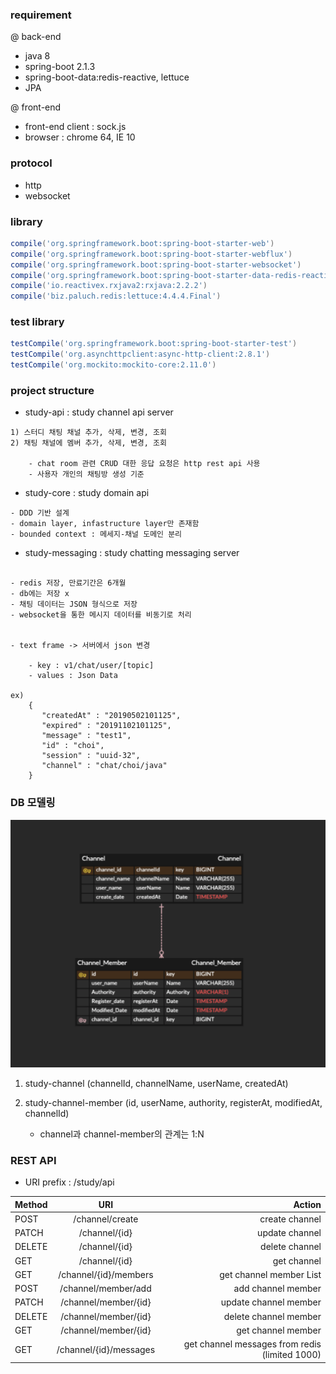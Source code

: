 ### requirement

@ back-end
* java 8
* spring-boot 2.1.3
* spring-boot-data:redis-reactive, lettuce
* JPA

@ front-end
* front-end client : sock.js
* browser : chrome 64, IE 10


### protocol
* http
* websocket


### library

```groovy
compile('org.springframework.boot:spring-boot-starter-web')
compile('org.springframework.boot:spring-boot-starter-webflux')
compile('org.springframework.boot:spring-boot-starter-websocket')
compile('org.springframework.boot:spring-boot-starter-data-redis-reactive')
compile('io.reactivex.rxjava2:rxjava:2.2.2')
compile('biz.paluch.redis:lettuce:4.4.4.Final')
```

### test library
```groovy
testCompile('org.springframework.boot:spring-boot-starter-test')
testCompile('org.asynchttpclient:async-http-client:2.8.1')
testCompile('org.mockito:mockito-core:2.11.0')
```


### project structure

- study-api : study channel api server 

```
1) 스터디 채팅 채널 추가, 삭제, 변경, 조회 
2) 채팅 채널에 멤버 추가, 삭제, 변경, 조회
 
    - chat room 관련 CRUD 대한 응답 요청은 http rest api 사용
    - 사용자 개인의 채팅방 생성 기준
```
- study-core : study domain api

```
- DDD 기반 설계
- domain layer, infastructure layer만 존재함
- bounded context : 메세지-채널 도메인 분리    

```

- study-messaging : study chatting messaging server

```

- redis 저장, 만료기간은 6개월
- db에는 저장 x
- 채팅 데이터는 JSON 형식으로 저장 
- websocket을 통한 메시지 데이터를 비동기로 처리


- text frame -> 서버에서 json 변경

    - key : v1/chat/user/[topic]
    - values : Json Data

ex)
    {
       "createdAt" : "20190502101125",
       "expired" : "20191102101125",
       "message" : "test1",
       "id" : "choi",
       "session" : "uuid-32",
       "channel" : "chat/choi/java"  
    }

``` 


### DB 모델링  

![Alt text](./study-core/src/main/resources/model.png)

1. study-channel (channelId, channelName, userName, createdAt)
      
2. study-channel-member (id, userName, authority, registerAt, modifiedAt, channelId)

    - channel과 channel-member의 관계는 1:N
    
    
    
### REST API

- URI prefix : /study/api

| Method | URI | Action |  
| :------------ | :-----------: | -------------------: | 
| POST | /channel/create | create channel | 
| PATCH | /channel/{id} | update channel | 
| DELETE | /channel/{id} | delete channel  |
| GET | /channel/{id} | get channel  |
| GET | /channel/{id}/members | get channel member List  |
| POST | /channel/member/add | add channel member  |
| PATCH | /channel/member/{id} | update channel member  |
| DELETE | /channel/member/{id} | delete channel member  |
| GET | /channel/member/{id} | get channel member  |
| GET | /channel/{id}/messages | get channel messages from redis (limited 1000) |

